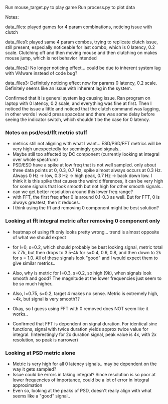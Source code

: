 Run mouse_target.py to play game
Run process.py to plot data

Notes:

data_files:
played games for 4 param combinations, noticing issue with clutch

data_files1:
played same 4 param combos, trying to replicate clutch issue, still present, especially noticeable for last combo, which is 0 latency, 0.2 scale. Clutching off and then moving mouse and then clutching on makes mouse jump, which is not behavior intended

data_files2:
No longer noticing effect... could be due to inherent system lag with VMware instead of code bug?

data_files3:
Definitely noticing effect now for params 0 latency, 0.2 scale. Definitely seems like an issue with inherent lag in the system.

Confirmed that it is general system lag causing issue. Ran program on laptop with 0 latency, 0.2 scale, and everything was fine at first. Then I noticed the issue a little and noticed that the clutch command was lagging, in other words I would press spacebar and there was some delay before seeing the indicator switch, which shouldn't be the case for 0 latency.

### Notes on psd/esd/fft metric stuff

- metrics still not aligning with what I want... ESD/PSD/FFT metrics will be very high unexpectedly for seemingly good signals..
- Maybe still too affected by DC component (currently looking at integral over whole spectrum)
- PSD/ESD have a spike at low freq that is not well sampled. only about three data points at 0, 0.3, 0.7 Hz, spike almost always occurs at 0.3 Hz. Always 0 Hz -> low, 0.3 Hz -> high peak, 0.7 Hz -> back down low. I think it is this spike that causes the weird differences, it can be very high for some signals that look smooth but not high for other smooth signals..
- can we get better resolution around this lower freq range?
- with FFT, the first freq after 0 is around 0.1-0.3 as well. But for FFT, 0 is always greatest, then it reduces.
- I think using the fft and removing 0 component might be best solution?

### Looking at fft integral metric after removing 0 component only
- heatmap of using fft only looks pretty wrong... trend is almost opposite of what we should expect
- for l=0, s=0.2, which should probably be best looking signal, metric total is 7.7k, but then drops to 3.5-4k for s=0.4, 0.6, 0.8, and then down to 2k for s = 1.0. All of these signals look "good" and I would expect them to give similar metrics..
- Also, why is metric for l=0.3, s=0.2, so high (9k), when signals look smooth and good? The magnitude at the lower frequencies just seem to be so much higher..
- Also, l=0.75, s=0.2, target 4 makes no sense. Metric is extremely high, ~4k, but signal is very smooth??
- Okay, so I guess using FFT with 0 removed does NOT seem like it works..

- Confirmed that FFT is dependent on signal duration. For identical sine functions, signal with twice duration yields approx twice value for integral. (Interestingly for 2x duration signal, peak value is 4x, with 2x resolution, so peak is narrower)


### Looking at PSD metric alone
- Metric is very high for all 0 latency signals.. may be dependent on the way it gets sampled?
- Issue could be errors in taking integral? Since resolution is so poor at lower frequencies of importance, could be a lot of error in integral approximation
- Even so, looking at the peaks of PSD, doesn't really align with what seems like a "good" signal..
